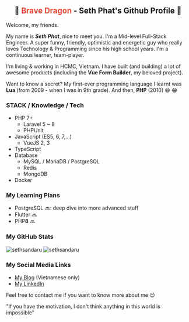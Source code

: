 <h2 align="center">
  🐉 <span style="color:#e74c3c;">Brave Dragon</span> - Seth Phat's Github Profile 👋
</h1>


Welcome, my friends.

My name is _**Seth Phat**_, nice to meet you. I'm a Mid-level Full-Stack Engineer. A super funny, friendly, optimistic and energetic guy who really loves Technology & Programming since his high school years. I'm a continuous learner, team-player.

I'm living & working in HCMC, Vietnam. I have built (and building) a lot of awesome products (including the **Vue Form Builder**, my beloved project).

Want to know a secret? My first-ever programming language I learnt was **Lua** (from 2009 - when I was in 9th grade). And then, **PHP** (2010) 😆 😂

### STACK / Knowledge / Tech
- PHP 7+
  - Laravel 5 ~ 8
  - PHPUnit
- JavaScript (ES5, 6, 7,...)
  - VueJS 2, 3
- TypeScript
- Database
  - MySQL / MariaDB / PostgreSQL
  - Redis
  - MongoDB
- Docker

### My Learning Plans
- PostgreSQL 🔜: deep dive into more advanced stuff
- Flutter 🔜
- PHP**8** 🔜

### My GitHub Stats

<p align="left">
<img src="https://github-readme-stats.vercel.app/api?username=sethsandaru&show_icons=true&theme=vue-dark&count_private=true" alt="sethsandaru" />
<img src="https://github-readme-stats.vercel.app/api/top-langs/?username=sethsandaru&layout=compact&theme=vue-dark" alt="sethsandaru" /> 
</p>

### My Social Media Links
- [My Blog](https://sethphat.com) (Vietnamese only)
- [My LinkedIn](https://www.linkedin.com/in/sethphat/)

Feel free to contact me if you want to know more about me 😉

"If you have the motivation, I don't think anything in this world is impossible"
